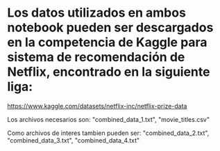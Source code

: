 # Los datos utilizados en ambos notebook pueden ser descargados en la competencia de Kaggle para sistema de recomendación de Netflix, encontrado en la siguiente liga:

https://www.kaggle.com/datasets/netflix-inc/netflix-prize-data

Los archivos necesarios son: "combined_data_1.txt", "movie_titles.csv"

Como archivos de interes tambien pueden ser: "combined_data_2.txt", "combined_data_3.txt", "combined_data_4.txt"
